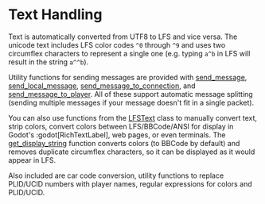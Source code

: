 # Text Handling

Text is automatically converted from UTF8 to LFS and vice versa. The unicode text includes LFS color codes
`^0` through `^9` and uses two circumflex characters to represent a single one (e.g. typing `a^b` in LFS
will result in the string `a^^b`).

Utility functions for sending messages are provided with
[send_message](/class_ref/InSim.mdx#class_InSim_method_send_message),
[send_local_message](/class_ref/InSim.mdx#class_InSim_method_send_local_message),
[send_message_to_connection](/class_ref/InSim.mdx#class_InSim_method_send_message_to_connection),
and [send_message_to_player](/class_ref/InSim.mdx#class_InSim_method_send_message_to_player).
All of these support automatic message splitting (sending multiple messages if your message doesn't fit
in a single packet).

You can also use functions from the [LFSText](/class_ref/LFSText.mdx) class to manually convert text,
strip colors, convert colors between LFS/BBCode/ANSI for display in Godot's :godot[RichTextLabel], web pages,
or even terminals. The [get_display_string](/class_ref/LFSText.mdx#class_LFSText_method_get_display_string)
function converts colors (to BBCode by default) and removes duplicate circumflex characters, so it can be
displayed as it would appear in LFS.

Also included are car code conversion, utility functions to replace PLID/UCID numbers with player
names, regular expressions for colors and PLID/UCID.
